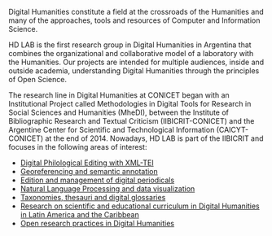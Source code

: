 Digital Humanities constitute a field at the crossroads of the Humanities and many of the approaches, tools and resources of Computer and Information Science. 

HD LAB is the first research group in Digital Humanities in Argentina that combines the organizational and collaborative model of a laboratory with the Humanities. Our projects are intended for multiple audiences, inside and outside academia, understanding Digital Humanities through the principles of Open Science.

The research line in Digital Humanities at CONICET began with an Institutional Project called Methodologies in Digital Tools for Research in Social Sciences and Humanities (MheDI), between the Institute of Bibliographic Research and Textual Criticism (IIBICRIT-CONICET) and the Argentine Center for Scientific and Technological Information (CAICYT-CONICET) at the end of 2014. Nowadays,  HD LAB is part of the  IIBICRIT and focuses in the following areas of interest:

* [Digital Philological Editing with XML-TEI]({{site.baseurl}}/digital-library/)
* [Georeferencing and semantic annotation](https://hdlab.space/argentina-y-conquista-del-rio-de-la-plata)
* [Edition and management of digital periodicals](https://revistas.uned.es/index.php/RHD/about)
* [Natural Language Processing and data visualization]({{site.baseurl}}/explore/)
* [Taxonomies, thesauri and digital glossaries]({{site.baseurl}}/projects/) 
* [Research on scientific and educational curriculum in Digital Humanities in Latin America and the Caribbean](https://www.aacademica.org/gimena.delrio.riande/167.pdf)
* [Open research practices in Digital Humanities](https://revistas.unlp.edu.ar/publicaahd/article/view/14468)
